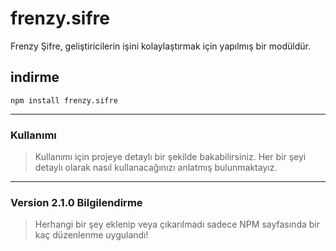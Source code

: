# frenzy.sifre
Frenzy Şifre, geliştiricilerin işini kolaylaştırmak için yapılmış bir modüldür.

## indirme
```
npm install frenzy.sifre
```
---
### Kullanımı
> Kullanımı için projeye detaylı bir şekilde bakabilirsiniz. Her bir şeyi detaylı olarak nasıl kullanacağınızı anlatmış bulunmaktayız.
---
### Version 2.1.0 Bilgilendirme
> Herhangi bir şey eklenip veya çıkarılmadı sadece NPM sayfasında bir kaç düzenlenme uygulandı!
